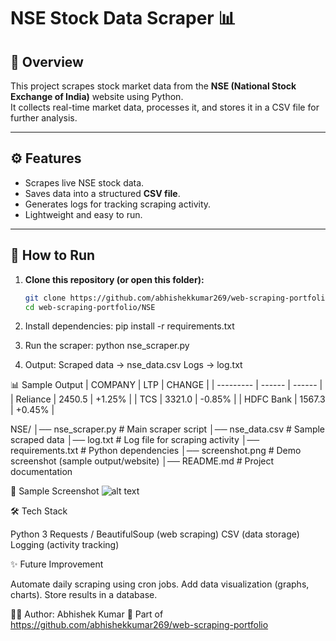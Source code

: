 # NSE Stock Data Scraper 📊

## 📌 Overview
This project scrapes stock market data from the **NSE (National Stock Exchange of India)** website using Python.  
It collects real-time market data, processes it, and stores it in a CSV file for further analysis.

---

## ⚙️ Features
- Scrapes live NSE stock data.
- Saves data into a structured **CSV file**.
- Generates logs for tracking scraping activity.
- Lightweight and easy to run.

---

## 🚀 How to Run

1. **Clone this repository (or open this folder):**
   ```bash
   git clone https://github.com/abhishekkumar269/web-scraping-portfolio.git
   cd web-scraping-portfolio/NSE

2. Install dependencies:
    pip install -r requirements.txt

3. Run the scraper:
    python nse_scraper.py

4. Output:
    Scraped data → nse_data.csv
    Logs → log.txt


📊 Sample Output
| COMPANY   | LTP    | CHANGE |
| --------- | ------ | ------ |
| Reliance  | 2450.5 | +1.25% |
| TCS       | 3321.0 | -0.85% |
| HDFC Bank | 1567.3 | +0.45% |



NSE/
│── nse_scraper.py       # Main scraper script
│── nse_data.csv         # Sample scraped data
│── log.txt              # Log file for scraping activity
│── requirements.txt     # Python dependencies
│── screenshot.png       # Demo screenshot (sample output/website)
│── README.md            # Project documentation


📸 Sample Screenshot
![alt text](<Screenshot 2025-09-24 at 9.28.02 PM-1.png>)

🛠️ Tech Stack

Python 3
Requests / BeautifulSoup (web scraping)
CSV (data storage)
Logging (activity tracking)

✨ Future Improvement

Automate daily scraping using cron jobs.
Add data visualization (graphs, charts).
Store results in a database.

👨‍💻 Author: Abhishek Kumar
🔗 Part of https://github.com/abhishekkumar269/web-scraping-portfolio